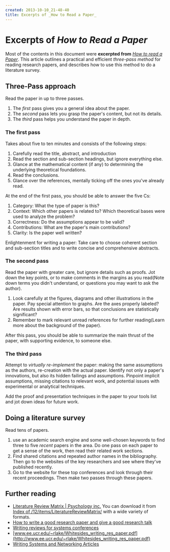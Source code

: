 ```yaml
---
created: 2013-10-10_21-48-40
title: Excerpts of _How to Read a Paper_
---
```


# Excerpts of _How to Read a Paper_

Most of the contents in this document were __excerpted from__ [_How to read a Paper_](http://blizzard.cs.uwaterloo.ca/keshav/home/Papers/data/07/paper-reading.pdf). 
This article outlines a practical and efficient _three-pass method_ for reading research papers, and describes how to use this method to do a literature survey.  

## Three-Pass approach  
Read the paper in up to three passes.  
1. The _first_ pass gives you a general idea about the paper.  
2. The _second_ pass lets you grasp the paper's content, but not its details.  
3. The _third_ pass helps you understand the paper in depth. 

### The first pass  
Takes about five to ten minutes and consists of the following steps:  
1. Carefully read the title, abstract, and introduction   
2. Read the section and sub-section headings, but ignore everything else.   
3. Glance at the mathematical content (if any) to determining the underlying theoretical foundations.   
4. Read the conclusions.   
5. Glance over the references, mentally ticking off the ones you've already read.  

At the end of the first pass, you should be able to answer the five Cs:  
1. Category: What the type of paper is this?  
2. Context: Which other papers is related to? Which theoretical bases were used to analyze the problem?  
3. Correctness: Do the assumptions appear to be valid?  
4. Contributions: What are the paper's main contributions?  
5. Clarity: Is the paper well written?  

Enlightenment for writing a paper: Take care to choose coherent section and sub-section titles and to write concise and comprehensive abstracts.  

### The second pass  
Read the paper with greater care, but ignore details such as proofs. Jot down the key points, or to make comments in the margins as you read(Note down terms you didn't understand, or questions you may want to ask the author).   
1. Look carefully at the figures, diagrams and other illustrations in the paper. Pay special attention to graphs. Are the axes properly labeled? Are results shown with error bars, so that conclusions are statistically significant?  
2. Remember to mark relevant unread references for further reading(Learn more about the background of the paper).  

After this pass, you should be able to summarize the main thrust of the paper, with supporting evidence, to someone else.  

### The third pass  
Attempt to _virtually re-implement_ the paper: making the same assumptions as the authors, re-creation with the actual paper. Identify not only a paper's innovations, but also its hidden failings and assumptions. Pinpoint implicit assumptions, missing citations to relevant work, and potential issues with experimental or analytical techniques.  

Add the proof and presentation techniques in the paper to your tools list and jot down ideas for future work.  


## Doing a literature survey  
Read tens of papers.  

1. use an academic search engine and some well-chosen keywords to find three to five _recent_ papers in the area. Do one pass on each paper to get a sense of the work, then read their related work sections.   
2. Find shared citations and repeated author names in the bibliography. Then go to the websites of the key researchers and see where they've published recently.   
3.  Go to the website for these top conferences and look through their recent proceedings. Then make two passes through these papers.  

## Further reading  
* [Literature Review Matrix | Psychology inc.](http://www.psychologyinc.org/2012/06/literature-review-matrix.html) You can download it from [Index of /12/items/LiteratureReviewMatrix/](http://ia601508.us.archive.org/12/items/LiteratureReviewMatrix/) with a wide variety of formats.    
* [How to write a good research paper and give a good research talk](http://research.microsoft.com/en-us/um/people/simonpj/papers/giving-a-talk/giving-a-talk.htm)  
* [Writing reviews for systems conferences](http://people.inf.ethz.ch/troscoe/pubs/review-writing.pdf)  
* [www.ee.ucr.edu/~rlake/Whitesides_writing_res_paper.pdf](http://www.ee.ucr.edu/~rlake/Whitesides_writing_res_paper.pdf)  
* [Writing Systems and Networking Articles](http://www.cs.columbia.edu/~hgs/etc/writing-style.html)
